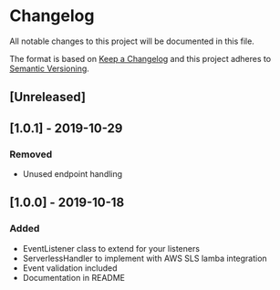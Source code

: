 # Changelog

All notable changes to this project will be documented in this file.

The format is based on [Keep a Changelog](http://keepachangelog.com/en/1.0.0/)
and this project adheres to [Semantic Versioning](http://semver.org/spec/v2.0.0.html).

## [Unreleased]

## [1.0.1] - 2019-10-29
### Removed
- Unused endpoint handling

## [1.0.0] - 2019-10-18
### Added
- EventListener class to extend for your listeners
- ServerlessHandler to implement with AWS SLS lamba integration
- Event validation included
- Documentation in README
